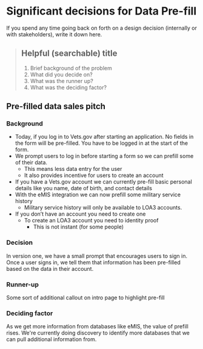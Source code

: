 # Significant decisions for Data Pre-fill

If you spend any time going back on forth on a design decision (internally or with stakeholders), write it down here.
> ## Helpful (searchable) title
> 1. Brief background of the problem
> 2. What did you decide on?
> 3. What was the runner up?
> 4. What was the deciding factor?

## Pre-filled data sales pitch
### Background
  - Today, if you log in to Vets.gov after starting an application. No fields in the form will be pre-filled. You have to be logged in at the start of the form.
  - We prompt users to log in before starting a form so we can prefill some of their data.
    - This means less data entry for the user
    - It also provides incentive for users to create an account
  - If you have a Vets.gov account we can currently pre-fill basic personal details like you name, date of birth, and contact details
  - With the eMIS integration we can now prefill some military service history
    - Military service history will only be available to LOA3 accounts.
  - If you don’t have an account you need to create one
    - To create an LOA3 account you need to identity proof
      - This is not instant (for some people)
### Decision
In version one, we have a small prompt that encourages users to sign in. Once a user signs in, we tell them that information has been pre-filled based on the data in their account.
### Runner-up
Some sort of additional callout on intro page to highlight pre-fill
### Deciding factor
As we get more information from databases like eMIS, the value of prefill rises. We're currently doing discovery to identify more databases that we can pull additional information from.
